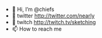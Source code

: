 - 👋 Hi, I’m @chiefs
- 👀 twitter http://twitter.com/nearly
- 🌱 twitch http://twitch.tv/sketching
- 📫 How to reach me 

<!---
chiefs/chiefs is a ✨ special ✨ repository because its `README.md` (this file) appears on your GitHub profile.
You can click the Preview link to take a look at your changes.
--->
